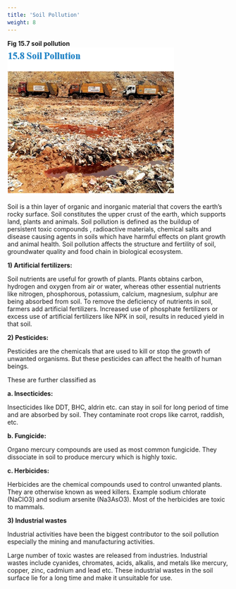 ```yaml
---
title: 'Soil Pollution'
weight: 8
---
```



**Fig 15.7 soil pollution**
![soil pollution](soil-pollution.png)


Soil is a thin layer of organic and inorganic material that covers the earth’s rocky surface. Soil constitutes the upper crust of the earth, which supports land, plants and animals.
Soil pollution is defined as the buildup  of  persistent  toxic  compounds
, radioactive materials, chemical salts and disease causing agents in soils which have harmful effects on plant growth and animal health.
Soil pollution affects the structure and fertility of soil, groundwater quality and food chain in biological ecosystem.


**1) Artificial fertilizers:**


Soil nutrients are useful for growth of plants. Plants obtains carbon, hydrogen and oxygen from air or water, whereas other essential nutrients like nitrogen, phosphorous, potassium, calcium, magnesium, sulphur are being absorbed from soil. To remove the deficiency of nutrients in soil, farmers add artificial fertilizers. Increased use of phosphate fertilizers or excess use of artificial fertilizers like NPK in soil, results in reduced yield in that soil.


**2) Pesticides:**


Pesticides are the chemicals that are used to kill or stop the growth of unwanted organisms. But these pesticides can affect the health of human beings.








 


These are further classified as


**a. Insecticides:**


Insecticides like DDT, BHC, aldrin etc. can stay in soil for long period of time and are absorbed by soil. They contaminate root crops like carrot, raddish, etc.


**b. Fungicide:**


Organo mercury compounds are used as most common fungicide. They dissociate in soil to produce mercury which is highly toxic.


**c. Herbicides:**


Herbicides are the chemical compounds used to control unwanted plants. They are otherwise known as weed killers. Example sodium chlorate (NaClO3) and sodium arsenite (Na3AsO3). Most of the herbicides are toxic to mammals.


**3) Industrial wastes**


Industrial activities have been the biggest contributor to the soil pollution especially the mining and manufacturing activities.


Large number of toxic wastes are released from industries. Industrial wastes include cyanides, chromates, acids, alkalis, and metals like mercury, copper, zinc, cadmium and lead etc. These industrial wastes in the soil surface lie for a long time and make it unsuitable for use.
